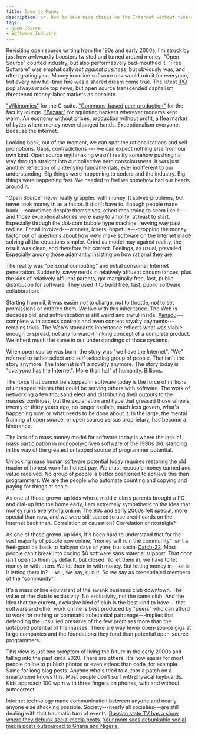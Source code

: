 ```yaml
---
title: Open to Money
description: or, how to have nice things on the Internet without financializing the shit out of everything
tags:
- Open Source
- Software Industry
---
```


Revisiting open source writing from the '90s and early 2000s, I'm struck by just how awkwardly boosters twisted and turned around money.  "Open Source" courted industry, but also performatively bad-mouthed it.  "Free Software" was emphatically _not against business_, but obviously was, and often gratingly so.  Money in online software dev would ruin it for everyone, but every new full-time hire was a shared dream come true.  The latest <abbr title="initial public offering">IPO</abbr> pop always made top news, but open source transcended capitalism, threatened money-labor markets as obsolete.

["Wikinomics"](https://en.wikipedia.org/wiki/Wikinomics) for the C-suite.  ["Commons-based peer production"](https://en.wikipedia.org/wiki/The_Wealth_of_Networks) for the faculty lounge.  ["Bazaar"](https://en.wikipedia.org/wiki/The_Cathedral_and_the_Bazaar) for squinting hackers wherever modems kept warm.  An economy without prices, production without profit, a flea market of bytes where money never changed hands.  Exceptionalism everyone.  Because the Internet.

Looking back, out of the moment, we can spot the rationalizations and self-promotions.  Gaps, contradictions --- we can expect nothing else from our own kind.  Open source mythmaking wasn't reality somehow pushing its way through straight into our collective nerd consciousness.  It was just another reflection of underlying fundamentals, ever indifferent to our understanding.  Big things were happening to coders and the industry.  Big things were happening fast.  We needed to feel we somehow had our heads around it.

"Open Source" never really grappled with money.  It solved problems, but never took money in as a factor.  It didn't have to.  Enough people made bank---sometimes despite themselves, othertimes trying to seem like it---and those exceptional stories were easy to amplify, at least to start.  Especially through the dot-com bubble hype machine, revving way past redline.  For all involved---winners, losers, hopefuls---dropping the money factor out of questions about how we'd make software on the Internet made solving all the equations simpler.  Grind as model may against reality, the result was clean, and therefore felt correct.  Feelings, as usual, prevailed.  Especially among those adamantly insisting on how rational they are.

The reality was "personal computing" and initial consumer Internet penetration.  Suddenly, savvy nerds in relatively affluent circumstances, plus the kids of relatively affluent parents, got marginally free, fast, public distribution for software.  They used it to build free, fast, public software collaboration.

Starting from nil, it was easier _not_ to charge, _not_ to throttle, _not_ to set permissions or enforce them.  We live with this inheritance.  The Web is decades old, and authentication is still weird and awful inside.  [Xanadu](https://en.wikipedia.org/wiki/Project_Xanadu)---complete with access controls and even content royalty payments---remains trivia.  The Web's standards inheritance reflects what was viable enough to spread, not any forward-thinking concept of a complete product.  We inherit much the same in our understandings of those systems.

When open source was born, the story was "we have the Internet".  "We" referred to rather select and self-selecting group of people.  That isn't the story anymore.  The Internet isn't a novelty anymore.  The story today is "_everyone_ has the Internet".  More than half of humanity.  Billions.

The force that cannot be stopped in software today is the force of millions of untapped talents that could be serving others with software.  The work of networking a few thousand elect and distributing their outputs to the masses continues, but the explanation and hype that greased those wheels, twenty or thirty years ago, no longer explain, much less govern, what's happening now, or what needs to be done about it.  In the large, the mental framing of open source, or open source versus proprietary, has become a hindrance.

The lack of a mass money model for software today is where the lack of mass participation in monopoly-driven software of the 1990s did: standing in the way of the greatest untapped source of programmer potential.

Unlocking mass human software potential today requires restoring the old maxim of honest work for honest pay.  We must recouple money earned and value received.  No group of people is better positioned to achieve this than programmers.  We are the people who automate counting and copying and paying for things at scale.

As one of those grown-up kids whose middle-class parents brought a PC and dial-up into the home early, I am extremely sympathetic to the idea that money ruins everything online.  The 90s and early 2000s felt special, more special than now, and we were still scared to use credit cards on the Internet back then.  Correlation or causation?  Correlation or nostalgia?

As one of those grown-up kids, it's been hard to understand that for the vast majority of people now online, "money will ruin the community" isn't a feel-good callback to halcyon days of yore, but social [Catch-22](https://en.wikipedia.org/wiki/Catch-22).  Most people can't break into coding $0 software sans material support.  That door isn't open to them by default, but closed.  To let them in, we have to let money in with them.  We let them in with money.  But letting money in---or is it letting them in?---will, we say, ruin it.  So we say as credentialed members of the "community".

It's a mass online equivalent of the swank business club downtown.  The value of the club is exclusivity.  No exclusivity, not the same club.  And the idea that the current, exclusive kind of club is the best kind to have---that software and other work online is best produced by "peers" who can afford to work for nothing or command substantial patronage---implies that defending the unsullied preserve of the few promises more than the untapped potential of the masses.  There are way fewer open-source gigs at large companies and the foundations they fund than potential open-source programmers.

This view is just one symptom of living the future in the early 2000s and falling into the past circa 2020.  There are others.  It's now easier for most people online to publish photos or even videos than code, for example.  Same for long blog posts.  Anyone who's tried to author a patch on a smartphone knows this.  Most people don't surf with physical keyboards.  Kids approach 100 wpm with three fingers on phones, with and without autocorrect.

Internet technology made communication between anyone and nearly anyone else shocking possible.  Society---nearly all societies---are still dealing with that traumatic turn of events.  [Russian state TV has a show where they debunk social media posts.](https://www.1tv.ru/shows/antifeyk/o-proekte)  [Your mom sees debunkable social media posts outsourced to Ghana and Nigeria.](https://techcrunch.com/2020/03/12/twitter-facebook-disinformation-africa-ghana-nigeria-ira-russia/)

<!-- Broad acceptance of permissive licensing made scale differences irrelevant.  Big companies could give and take from sole hackers.  The same hasn't happened for paid transactions. -->

<!-- TODO: return to old "honest pay for honest work" versus financialization, which introduces money with or (usually) without anything useful being done -->

<!-- TODO: so slipper slope to the extreme, be it proprietary licensing of financialization -->
